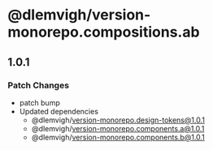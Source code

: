 # @dlemvigh/version-monorepo.compositions.ab

## 1.0.1

### Patch Changes

- patch bump
- Updated dependencies
  - @dlemvigh/version-monorepo.design-tokens@1.0.1
  - @dlemvigh/version-monorepo.components.a@1.0.1
  - @dlemvigh/version-monorepo.components.b@1.0.1
